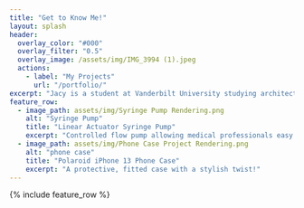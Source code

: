 ```yaml
---
title: "Get to Know Me!"
layout: splash
header:
  overlay_color: "#000"
  overlay_filter: "0.5"
  overlay_image: /assets/img/IMG_3994 (1).jpeg
  actions:
    - label: "My Projects"
      url: "/portfolio/"
excerpt: "Jacy is a student at Vanderbilt University studying architecture and looking to pursue graduate school and an M.Arch degree. She is a well-rounded student taking everything from art to economics to materials science classes in addition to her architecture course work."
feature_row:
  - image_path: assets/img/Syringe Pump Rendering.png
    alt: "Syringe Pump"
    title: "Linear Actuator Syringe Pump"
    excerpt: "Controlled flow pump allowing medical professionals easy use"
  - image_path: assets/img/Phone Case Project Rendering.png
    alt: "phone case"
    title: "Polaroid iPhone 13 Phone Case"
    excerpt: "A protective, fitted case with a stylish twist!"
---
```


{% include feature_row %}

